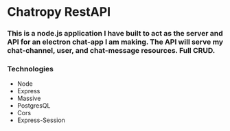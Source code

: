 # Chatropy RestAPI

### This is a node.js application I have built to act as the server and API for an electron chat-app I am making. The API will serve my chat-channel, user, and chat-message resources. Full CRUD.

### Technologies
- Node
- Express
- Massive
- PostgresQL
- Cors
- Express-Session

